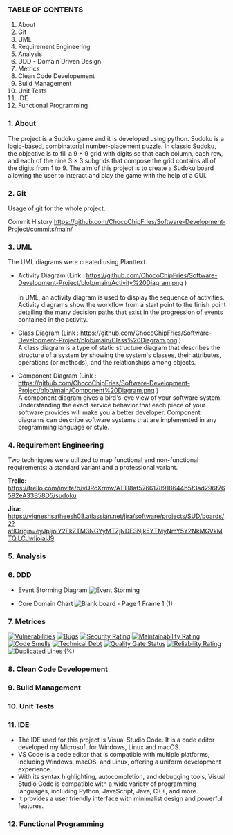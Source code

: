 ### TABLE OF CONTENTS
1. About
2. Git
3. UML
4. Requirement Engineering
5. Analysis
6. DDD - Domain Driven Design
7. Metrics
8. Clean Code Developement
9. Build Management
10. Unit Tests
11. IDE
12. Functional Programming

### 1. About 
The project is a Sudoku game and it is developed using python. Sudoku is a logic-based, combinatorial number-placement puzzle. In classic Sudoku, the objective is to fill a 9 × 9 grid with digits so that each column, each row, and each of the nine 3 × 3 subgrids that compose the grid contains all of the digits from 1 to 9.
The aim of this project is to create a Sudoku board allowing the user to interact and play the game with the help of a GUI.

### 2. Git
Usage of git for the whole project.

Commit History
https://github.com/ChocoChipFries/Software-Development-Project/commits/main/

### 3. UML

The UML diagrams were created using Planttext.

+ Activity Diagram (Link : https://github.com/ChocoChipFries/Software-Development-Project/blob/main/Activity%20Diagram.png )<br>      
In UML, an activity diagram is used to display the sequence of activities. Activity diagrams show the workflow from a start point to the finish point detailing the many decision paths that exist in the progression of events contained in the activity.

+ Class Diagram (Link : https://github.com/ChocoChipFries/Software-Development-Project/blob/main/Class%20Diagram.png )<br>
A class diagram is a type of static structure diagram that describes the structure of a system by showing the system's classes, their attributes, operations (or methods), and the relationships among objects.

+ Component Diagram (Link : https://github.com/ChocoChipFries/Software-Development-Project/blob/main/Component%20Diagram.png )<br>
A component diagram gives a bird's-eye view of your software system. Understanding the exact service behavior that each piece of your software provides will make you a better developer. Component diagrams can describe software systems that are implemented in any programming language or style.

### 4. Requirement Engineering
Two techniques were utilized to map functional and non-functional requirements: a standard variant and a professional variant.

**Trello:** https://trello.com/invite/b/vURcXrmw/ATTI8af5766178918644b5f3ad296f76592eA33B58D5/sudoku

**Jira:** https://vigneshsatheesh08.atlassian.net/jira/software/projects/SUD/boards/2?atlOrigin=eyJpIjoiY2FkZTM3NGYyMTZjNDE3Njk5YTMyNmY5Y2NkMGVkMTQiLCJwIjoiaiJ9

### 5. Analysis

### 6. DDD
+ Event Storming Diagram
  ![Event Storming](https://github.com/ChocoChipFries/Software-Development-Project/assets/149474256/4f8f95bf-4a91-4a49-a60c-0cb36b80a087)

+ Core Domain Chart
  ![Blank board - Page 1 Frame 1 (1)](https://github.com/ChocoChipFries/Software-Development-Project/assets/149474256/48877250-c7c0-4016-a8c0-ab1356773c4d)



### 7. Metrices
[![Vulnerabilities](https://sonarcloud.io/api/project_badges/measure?project=ChocoChipFries_Software-Development-Project&metric=vulnerabilities)](https://sonarcloud.io/summary/new_code?id=ChocoChipFries_Software-Development-Project)
[![Bugs](https://sonarcloud.io/api/project_badges/measure?project=ChocoChipFries_Software-Development-Project&metric=bugs)](https://sonarcloud.io/summary/new_code?id=ChocoChipFries_Software-Development-Project)
[![Security Rating](https://sonarcloud.io/api/project_badges/measure?project=ChocoChipFries_Software-Development-Project&metric=security_rating)](https://sonarcloud.io/summary/new_code?id=ChocoChipFries_Software-Development-Project)
[![Maintainability Rating](https://sonarcloud.io/api/project_badges/measure?project=ChocoChipFries_Software-Development-Project&metric=sqale_rating)](https://sonarcloud.io/summary/new_code?id=ChocoChipFries_Software-Development-Project)
[![Code Smells](https://sonarcloud.io/api/project_badges/measure?project=ChocoChipFries_Software-Development-Project&metric=code_smells)](https://sonarcloud.io/summary/new_code?id=ChocoChipFries_Software-Development-Project)
[![Technical Debt](https://sonarcloud.io/api/project_badges/measure?project=ChocoChipFries_Software-Development-Project&metric=sqale_index)](https://sonarcloud.io/summary/new_code?id=ChocoChipFries_Software-Development-Project)
[![Quality Gate Status](https://sonarcloud.io/api/project_badges/measure?project=ChocoChipFries_Software-Development-Project&metric=alert_status)](https://sonarcloud.io/summary/new_code?id=ChocoChipFries_Software-Development-Project)
[![Reliability Rating](https://sonarcloud.io/api/project_badges/measure?project=ChocoChipFries_Software-Development-Project&metric=reliability_rating)](https://sonarcloud.io/summary/new_code?id=ChocoChipFries_Software-Development-Project)
[![Duplicated Lines (%)](https://sonarcloud.io/api/project_badges/measure?project=ChocoChipFries_Software-Development-Project&metric=duplicated_lines_density)](https://sonarcloud.io/summary/new_code?id=ChocoChipFries_Software-Development-Project)

### 8. Clean Code Developement

### 9. Build Management

### 10. Unit Tests

### 11. IDE
+ The IDE used for this project is Visual Studio Code. It is a code editor developed my Microsoft for Windows, Linux and macOS.
+ VS Code is a code editor that is compatible with multiple platforms, including Windows, macOS, and Linux, offering a uniform development experience.
+ With its syntax highlighting, autocompletion, and debugging tools, Visual Studio Code is compatible with a wide variety of programming languages, including Python, JavaScript, Java, C++, and more.
+ It provides a user friendly interface with minimalist design and powerful features.

### 12. Functional Programming
